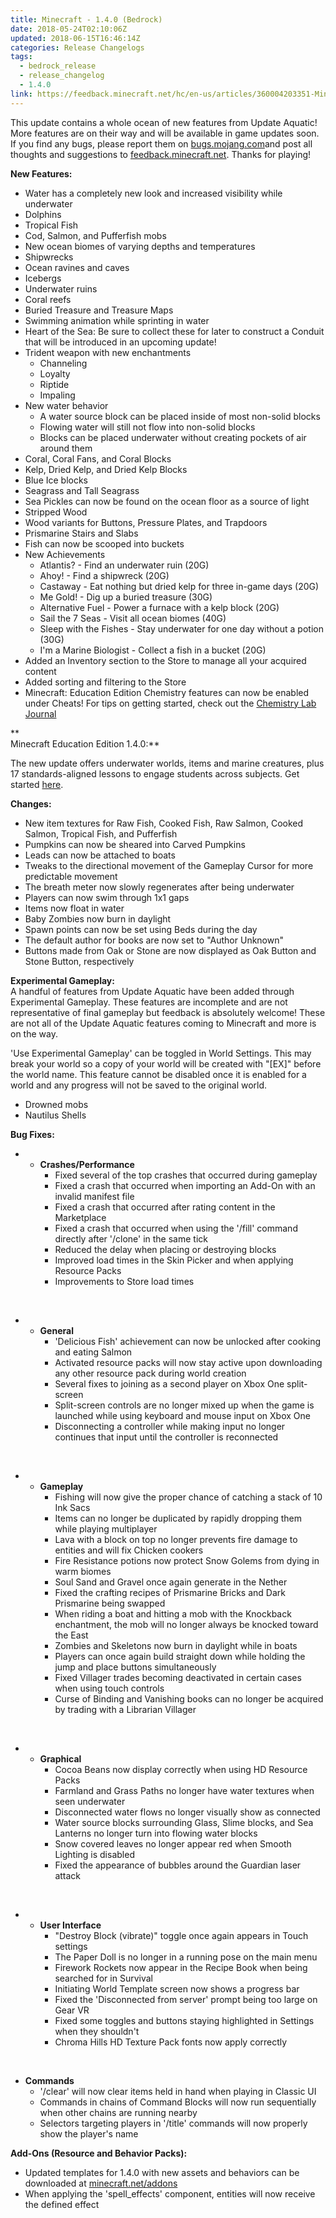 ```yaml
---
title: Minecraft - 1.4.0 (Bedrock)
date: 2018-05-24T02:10:06Z
updated: 2018-06-15T16:46:14Z
categories: Release Changelogs
tags:
  - bedrock_release
  - release_changelog
  - 1.4.0
link: https://feedback.minecraft.net/hc/en-us/articles/360004203351-Minecraft-1-4-0-Bedrock
---
```


This update contains a whole ocean of new features from Update Aquatic! More features are on their way and will be available in game updates soon. If you find any bugs, please report them on [bugs.mojang.com](http://bugs.mojang.com/)and post all thoughts and suggestions to [feedback.minecraft.net](http://feedback.minecraft.net/). Thanks for playing!   
  
  
**New Features:**

- Water has a completely new look and increased visibility while underwater
- Dolphins
- Tropical Fish
- Cod, Salmon, and Pufferfish mobs
- New ocean biomes of varying depths and temperatures
- Shipwrecks
- Ocean ravines and caves
- Icebergs
- Underwater ruins
- Coral reefs
- Buried Treasure and Treasure Maps
- Swimming animation while sprinting in water
- Heart of the Sea: Be sure to collect these for later to construct a Conduit that will be introduced in an upcoming update!
- Trident weapon with new enchantments
  - Channeling
  - Loyalty
  - Riptide
  - Impaling
- New water behavior
  - A water source block can be placed inside of most non-solid blocks
  - Flowing water will still not flow into non-solid blocks
  - Blocks can be placed underwater without creating pockets of air around them
- Coral, Coral Fans, and Coral Blocks
- Kelp, Dried Kelp, and Dried Kelp Blocks
- Blue Ice blocks
- Seagrass and Tall Seagrass
- Sea Pickles can now be found on the ocean floor as a source of light
- Stripped Wood
- Wood variants for Buttons, Pressure Plates, and Trapdoors
- Prismarine Stairs and Slabs
- Fish can now be scooped into buckets
- New Achievements
  - Atlantis? - Find an underwater ruin (20G)
  - Ahoy! - Find a shipwreck (20G)
  - Castaway - Eat nothing but dried kelp for three in-game days (20G)
  - Me Gold! - Dig up a buried treasure (30G)
  - Alternative Fuel - Power a furnace with a kelp block (20G)
  - Sail the 7 Seas - Visit all ocean biomes (40G)
  - Sleep with the Fishes - Stay underwater for one day without a potion (30G)
  - I'm a Marine Biologist - Collect a fish in a bucket (20G)
- Added an Inventory section to the Store to manage all your acquired content
- Added sorting and filtering to the Store
- Minecraft: Education Edition Chemistry features can now be enabled under Cheats! For tips on getting started, check out the [Chemistry Lab Journal](https://education.minecraft.net/wp-content/uploads/ChemistryLab_Journal.pdf)

**  
Minecraft Education Edition 1.4.0:**

The new update offers underwater worlds, items and marine creatures, plus 17 standards-aligned lessons to engage students across subjects. Get started [here](https://education.minecraft.net/get-started/download).

  
**Changes:**

- New item textures for Raw Fish, Cooked Fish, Raw Salmon, Cooked Salmon, Tropical Fish, and Pufferfish
- Pumpkins can now be sheared into Carved Pumpkins
- Leads can now be attached to boats
- Tweaks to the directional movement of the Gameplay Cursor for more predictable movement
- The breath meter now slowly regenerates after being underwater
- Players can now swim through 1x1 gaps
- Items now float in water
- Baby Zombies now burn in daylight
- Spawn points can now be set using Beds during the day
- The default author for books are now set to "Author Unknown"
- Buttons made from Oak or Stone are now displayed as Oak Button and Stone Button, respectively

  
**Experimental Gameplay:**  
A handful of features from Update Aquatic have been added through Experimental Gameplay. These features are incomplete and are not representative of final gameplay but feedback is absolutely welcome! These are not all of the Update Aquatic features coming to Minecraft and more is on the way.   
  
'Use Experimental Gameplay' can be toggled in World Settings. This may break your world so a copy of your world will be created with "\[EX\]" before the world name. This feature cannot be disabled once it is enabled for a world and any progress will not be saved to the original world.

- Drowned mobs
- Nautilus Shells

  
**Bug Fixes:**

- - **Crashes/Performance**
    - Fixed several of the top crashes that occurred during gameplay
    - Fixed a crash that occurred when importing an Add-On with an invalid manifest file
    - Fixed a crash that occurred after rating content in the Marketplace
    - Fixed a crash that occurred when using the '/fill' command directly after '/clone' in the same tick
    - Reduced the delay when placing or destroying blocks
    - Improved load times in the Skin Picker and when applying Resource Packs
    - Improvements to Store load times

 

- - **General**
    - 'Delicious Fish' achievement can now be unlocked after cooking and eating Salmon
    - Activated resource packs will now stay active upon downloading any other resource pack during world creation
    - Several fixes to joining as a second player on Xbox One split-screen
    - Split-screen controls are no longer mixed up when the game is launched while using keyboard and mouse input on Xbox One
    - Disconnecting a controller while making input no longer continues that input until the controller is reconnected

 

- - **Gameplay**
    - Fishing will now give the proper chance of catching a stack of 10 Ink Sacs
    - Items can no longer be duplicated by rapidly dropping them while playing multiplayer
    - Lava with a block on top no longer prevents fire damage to entities and will fix Chicken cookers
    - Fire Resistance potions now protect Snow Golems from dying in warm biomes
    - Soul Sand and Gravel once again generate in the Nether
    - Fixed the crafting recipes of Prismarine Bricks and Dark Prismarine being swapped
    - When riding a boat and hitting a mob with the Knockback enchantment, the mob will no longer always be knocked toward the East
    - Zombies and Skeletons now burn in daylight while in boats
    - Players can once again build straight down while holding the jump and place buttons simultaneously
    - Fixed Villager trades becoming deactivated in certain cases when using touch controls
    - Curse of Binding and Vanishing books can no longer be acquired by trading with a Librarian Villager

 

- - **Graphical**
    - Cocoa Beans now display correctly when using HD Resource Packs
    - Farmland and Grass Paths no longer have water textures when seen underwater
    - Disconnected water flows no longer visually show as connected
    - Water source blocks surrounding Glass, Slime blocks, and Sea Lanterns no longer turn into flowing water blocks
    - Snow covered leaves no longer appear red when Smooth Lighting is disabled
    - Fixed the appearance of bubbles around the Guardian laser attack

 

- - **User Interface**
    - "Destroy Block (vibrate)" toggle once again appears in Touch settings
    - The Paper Doll is no longer in a running pose on the main menu
    - Firework Rockets now appear in the Recipe Book when being searched for in Survival
    - Initiating World Template screen now shows a progress bar
    - Fixed the 'Disconnected from server' prompt being too large on Gear VR
    - Fixed some toggles and buttons staying highlighted in Settings when they shouldn't
    - Chroma Hills HD Texture Pack fonts now apply correctly

 

- **Commands**
  - '/clear' will now clear items held in hand when playing in Classic UI
  - Commands in chains of Command Blocks will now run sequentially when other chains are running nearby
  - Selectors targeting players in '/title' commands will now properly show the player's name

  
**Add-Ons (Resource and Behavior Packs):**

- Updated templates for 1.4.0 with new assets and behaviors can be downloaded at [minecraft.net/addons](http://minecraft.net/addons)
- When applying the 'spell_effects' component, entities will now receive the defined effect
